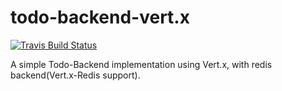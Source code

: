 # todo-backend-vert.x
[![Travis Build Status](https://travis-ci.org/sczyh30/todo-backend-vert.x.svg?branch=master)](https://travis-ci.org/sczyh30/todo-backend-vert.x)

A simple Todo-Backend implementation using Vert.x, with redis backend(Vert.x-Redis support).
